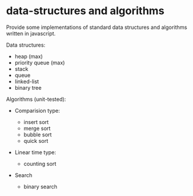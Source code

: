 # data-structures and algorithms
Provide some implementations of standard data structures and algorithms written in javascript.

Data structures:
- heap (max)
- priority queue (max)
- stack
- queue
- linked-list
- binary tree

Algorithms (unit-tested):
- Comparision type:
	- insert sort
	- merge sort
	- bubble sort
	- quick sort

- Linear time type:
	- counting sort

- Search
	- binary search